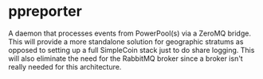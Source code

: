 ppreporter
==========

A daemon that processes events from PowerPool(s) via a ZeroMQ bridge. This
will provide a more standalone solution for geographic stratums as opposed to
setting up a full SimpleCoin stack just to do share logging. This will also
eliminate the need for the RabbitMQ broker since a broker isn't really needed
for this architecture.

